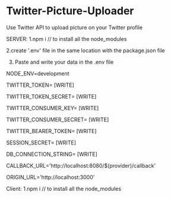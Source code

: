 # Twitter-Picture-Uploader
Use Twitter API to upload picture on your Twitter profile

SERVER:
1.npm i   // to install all the node_modules

2.create '.env' file in the same location with the package.json file

3. Paste and write your data in the .env file

NODE_ENV=development

TWITTER_TOKEN= [WRITE]

TWITTER_TOKEN_SECRET= [WRITE]

TWITTER_CONSUMER_KEY= [WRITE]

TWITTER_CONSUMER_SECRET= [WRITE]

TWITTER_BEARER_TOKEN= [WRITE]

SESSION_SECRET= [WRITE]

DB_CONNECTION_STRING= [WRITE]

CALLBACK_URL='http://localhost:8080/$(provider)/callback'

ORIGIN_URL='http://localhost:3000'



Client:
1.npm i   // to install all the node_modules
